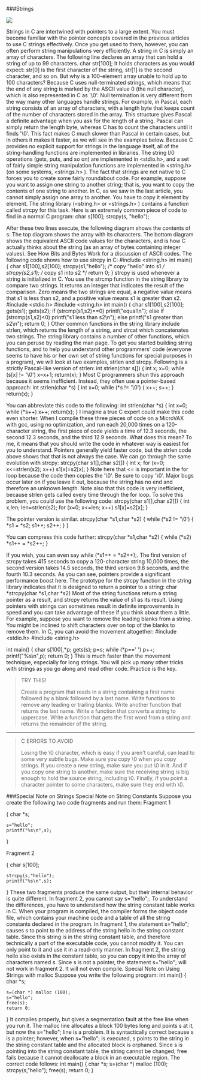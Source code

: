 ###Strings

![](https://github.com/llitfkitfk/docker-tutorial-cn/blob/master/ref/c-string-corrected.gif)

Strings in C are intertwined with pointers to a large extent. You must become familiar with the pointer concepts covered in the previous articles to use C strings effectively. Once you get used to them, however, you can often perform string manipulations very efficiently.
A string in C is simply an array of characters. The following line declares an array that can hold a string of up to 99 characters.
char str[100];
It holds characters as you would expect: str[0] is the first character of the string, str[1] is the second character, and so on. But why is a 100-element array unable to hold up to 100 characters? Because C uses null-terminated strings, which means that the end of any string is marked by the ASCII value 0 (the null character), which is also represented in C as '\0'.
Null termination is very different from the way many other languages handle strings. For example, in Pascal, each string consists of an array of characters, with a length byte that keeps count of the number of characters stored in the array. This structure gives Pascal a definite advantage when you ask for the length of a string. Pascal can simply return the length byte, whereas C has to count the characters until it finds '\0'. This fact makes C much slower than Pascal in certain cases, but in others it makes it faster, as we will see in the examples below.
Because C provides no explicit support for strings in the language itself, all of the string-handling functions are implemented in libraries. The string I/0 operations (gets, puts, and so on) are implemented in <stdio.h>, and a set of fairly simple string manipulation functions are implemented in <string.h> (on some systems, <strings.h> ).
The fact that strings are not native to C forces you to create some fairly roundabout code. For example, suppose you want to assign one string to another string; that is, you want to copy the contents of one string to another. In C, as we saw in the last article, you cannot simply assign one array to another. You have to copy it element by element. The string library (<string.h> or <strings.h> ) contains a function called strcpy for this task. Here is an extremely common piece of code to find in a normal C program:
char s[100];
strcpy(s, "hello");

After these two lines execute, the following diagram shows the contents of s:
The top diagram shows the array with its characters. The bottom diagram shows the equivalent ASCII code values for the characters, and is how C actually thinks about the string (as an array of bytes containing integer values). See How Bits and Bytes Work for a discussion of ASCII codes.
The following code shows how to use strcpy in C:
#include <string.h>
int main()
{
    char s1[100],s2[100];
    strcpy(s1,"hello"); /* copy "hello" into s1 */
    strcpy(s2,s1);      /* copy s1 into s2 */
    return 0;
}
strcpy is used whenever a string is initialized in C. You use the strcmp function in the string library to compare two strings. It returns an integer that indicates the result of the comparison. Zero means the two strings are equal, a negative value means that s1 is less than s2, and a positive value means s1 is greater than s2.
#include <stdio.h>
#include <string.h>
int main()
{
    char s1[100],s2[100];
     gets(s1);
    gets(s2);
    if (strcmp(s1,s2)==0)
        printf("equal\n");
    else if (strcmp(s1,s2)<0)
        printf("s1 less than s2\n");
    else
        printf("s1 greater than s2\n");
    return 0;
}
Other common functions in the string library include strlen, which returns the length of a string, and strcat which concatenates two strings. The string library contains a number of other functions, which you can peruse by reading the man page.
To get you started building string functions, and to help you understand other programmers' code (everyone seems to have his or her own set of string functions for special purposes in a program), we will look at two examples, strlen and strcpy. Following is a strictly Pascal-like version of strlen:
int strlen(char s[])
{
    int x;
    x=0;
    while (s[x] != '\0')
         x=x+1;
    return(x);
}
Most C programmers shun this approach because it seems inefficient. Instead, they often use a pointer-based approach:
int strlen(char *s)
{
    int x=0;
    while (*s != '\0')
    {
        x++;
        s++;
    }
    return(x);
}

You can abbreviate this code to the following:
int strlen(char *s)
{
    int x=0;
    while (*s++)
        x++;
    return(x);
}
I imagine a true C expert could make this code even shorter.
When I compile these three pieces of code on a MicroVAX with gcc, using no optimization, and run each 20,000 times on a 120-character string, the first piece of code yields a time of 12.3 seconds, the second 12.3 seconds, and the third 12.9 seconds. What does this mean? To me, it means that you should write the code in whatever way is easiest for you to understand. Pointers generally yield faster code, but the strlen code above shows that that is not always the case.
We can go through the same evolution with strcpy:
strcpy(char s1[],char s2[])
{
    int x;
    for (x=0; x<=strlen(s2); x++)
        s1[x]=s2[x];
}
Note here that <= is important in the for loop because the code then copies the '\0'. Be sure to copy '\0'. Major bugs occur later on if you leave it out, because the string has no end and therefore an unknown length. Note also that this code is very inefficient, because strlen gets called every time through the for loop. To solve this problem, you could use the following code:
strcpy(char s1[],char s2[])
{
    int x,len;
     len=strlen(s2);
    for (x=0; x<=len; x++)
        s1[x]=s2[x];
}

The pointer version is similar.
strcpy(char *s1,char *s2)
{
    while (*s2 != '\0')
    {
        *s1 = *s2;
        s1++;
        s2++;
    }
}

You can compress this code further:
strcpy(char *s1,char *s2)
{
    while (*s2)
        *s1++ = *s2++;
}

If you wish, you can even say while (*s1++ = *s2++);. The first version of strcpy takes 415 seconds to copy a 120-character string 10,000 times, the second version takes 14.5 seconds, the third version 9.8 seconds, and the fourth 10.3 seconds. As you can see, pointers provide a significant performance boost here.
The prototype for the strcpy function in the string library indicates that it is designed to return a pointer to a string:
char *strcpy(char *s1,char *s2)
Most of the string functions return a string pointer as a result, and strcpy returns the value of s1 as its result.
Using pointers with strings can sometimes result in definite improvements in speed and you can take advantage of these if you think about them a little. For example, suppose you want to remove the leading blanks from a string. You might be inclined to shift characters over on top of the blanks to remove them. In C, you can avoid the movement altogether:
#include <stdio.h>
#include <string.h>

int main()
{
    char s[100],*p;
     gets(s);
    p=s;
    while (*p==' ')
        p++;
    printf("%s\n",p);
    return 0;
}
This is much faster than the movement technique, especially for long strings.
You will pick up many other tricks with strings as you go along and read other code. Practice is the key.



> TRY THIS!
> 
> Create a program that reads in a string containing a first name followed by a blank followed by a last name. Write functions to remove any leading or trailing blanks. Write another function that returns the last name.
Write a function that converts a string to uppercase.
Write a function that gets the first word from a string and returns the remainder of the string.

---------

> C ERRORS TO AVOID
> 
> Losing the \0 character, which is easy if you aren't careful, can lead to some very subtle bugs. Make sure you copy \0 when you copy strings. If you create a new string, make sure you put \0 in it. And if you copy one string to another, make sure the receiving string is big enough to hold the source string, including \0. Finally, if you point a character pointer to some characters, make sure they end with \0.



###Special Note on Strings
Special Note on String Constants
Suppose you create the following two code fragments and run them:
Fragment 1

{
    char *s;

    s="hello";
    printf("%s\n",s);
}

Fragment 2

{
    char s[100];

    strcpy(s,"hello");
    printf("%s\n",s);
}
These two fragments produce the same output, but their internal behavior is quite different. In fragment 2, you cannot say s="hello";. To understand the differences, you have to understand how the string constant table works in C.
When your program is compiled, the compiler forms the object code file, which contains your machine code and a table of all the string constants declared in the program. In fragment 1, the statement s="hello"; causes s to point to the address of the string hello in the string constant table. Since this string is in the string constant table, and therefore technically a part of the executable code, you cannot modify it. You can only point to it and use it in a read-only manner.
In fragment 2, the string hello also exists in the constant table, so you can copy it into the array of characters named s. Since s is not a pointer, the statement s="hello"; will not work in fragment 2. It will not even compile.
Special Note on Using Strings with malloc
Suppose you write the following program:
int main()
{
    char *s;

    s=(char *) malloc (100);
    s="hello";
    free(s);
    return 0;
}
It compiles properly, but gives a segmentation fault at the free line when you run it. The malloc line allocates a block 100 bytes long and points s at it, but now the s="hello"; line is a problem. It is syntactically correct because s is a pointer; however, when s="hello"; is executed, s points to the string in the string constant table and the allocated block is orphaned. Since s is pointing into the string constant table, the string cannot be changed; free fails because it cannot deallocate a block in an executable region.
The correct code follows:
int main()
{
    char *s;
    s=(char *) malloc (100);
    strcpy(s,"hello");
    free(s);
    return 0;
}
